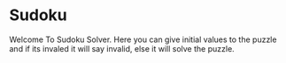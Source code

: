 # Sudoku

Welcome To Sudoku Solver.
Here you can give initial values to the puzzle and if its invaled it will say invalid, else it will solve the puzzle.
